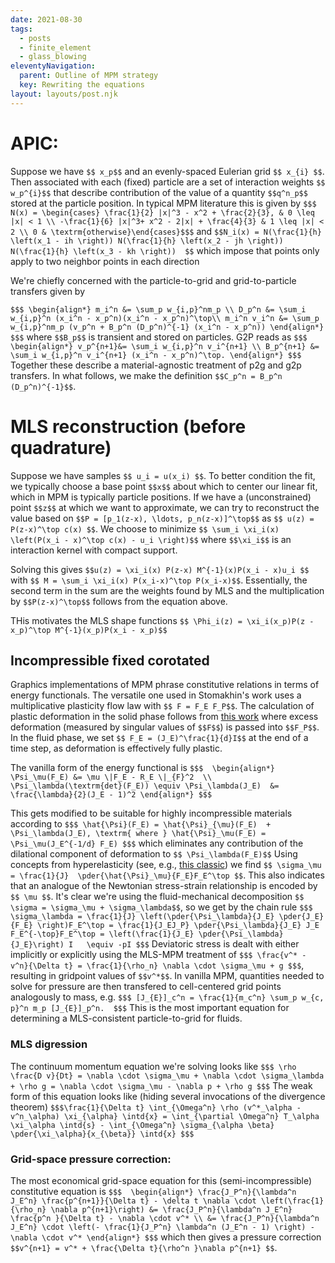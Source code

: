 ```yaml
---
date: 2021-08-30
tags:
  - posts
  - finite_element
  - glass_blowing
eleventyNavigation:
  parent: Outline of MPM strategy
  key: Rewriting the equations
layout: layouts/post.njk
---
```


# APIC:

Suppose we have `$$ x_p$$` 
and an evenly-spaced Eulerian grid `$$ x_{i} $$`.
Then associated with each (fixed) particle are a set of interaction weights
`$$ w_p^{i}$$` that describe contribution of the value of a quantity `$$q^n_p$$`
stored at the particle position.
In typical MPM literature this is given by 
`$$$ N(x) = \begin{cases} \frac{1}{2} |x|^3 - x^2 + \frac{2}{3}, & 0 \leq |x| < 1 \\ -\frac{1}{6} |x|^3+ x^2 - 2|x| + \frac{4}{3} & 1 \leq |x| < 2 \\ 0 & \textrm{otherwise}\end{cases}$$$`
and `$$N_i(x) = N(\frac{1}{h} \left(x_1 - ih \right)) N(\frac{1}{h} \left(x_2 - jh \right)) N(\frac{1}{h} \left(x_3 - kh \right))  $$`
which impose 
that points only apply to two neighbor points in each direction

We're chiefly concerned with the particle-to-grid and grid-to-particle transfers given by

`$$$
\begin{align*}
m_i^n &= \sum_p w_{i,p}^nm_p \\
D_p^n &= \sum_i w_{i,p}^n (x_i^n - x_p^n)(x_i^n - x_p^n)^\top\\
m_i^n v_i^n &= \sum_p w_{i,p}^nm_p (v_p^n + B_p^n (D_p^n)^{-1} (x_i^n - x_p^n))
\end{align*}
$$$`
where `$$B_p$$` is transient and stored on particles. G2P reads as
`$$$
\begin{align*}
v_p^{n+1}&= \sum_i w_{i,p}^n v_i^{n+1} \\
B_p^{n+1} &= \sum_i w_{i,p}^n v_i^{n+1} (x_i^n - x_p^n)^\top.
\end{align*}
$$$`
Together these describe a material-agnostic treatment of p2g and g2p transfers. 
In what follows, we make the definition `$$C_p^n = B_p^n (D_p^n)^{-1}$$`.

# MLS reconstruction (before quadrature)
Suppose we have samples `$$ u_i = u(x_i) $$`. 
To better condition the fit, we typically choose a base point `$$x$$` about which
to center our linear fit, which in MPM is typically particle positions.
If we have a (unconstrained) point `$$z$$` at which we want to approximate, 
we can try to reconstruct the value based on `$$P = [p_1(z-x), \ldots, p_n(z-x)]^\top$$`
as `$$ u(z) = P(z-x)^\top c(x) $$`. We choose to minimize `$$ \sum_i \xi_i(x) \left(P(x_i - x)^\top c(x) - u_i \right)$$`
where `$$\xi_i$$` is an interaction kernel with compact support.

Solving this gives `$$u(z) = \xi_i(x) P(z-x) M^{-1}(x)P(x_i - x)u_i $$`
with `$$ M = \sum_i \xi_i(x) P(x_i-x)^\top P(x_i-x)$$`. 
Essentially, the second term in the sum are the weights found by MLS and the 
multiplication by `$$P(z-x)^\top$$` follows from the equation above.

THis motivates the MLS shape functions `$$ \Phi_i(z) = \xi_i(x_p)P(z - x_p)^\top M^{-1}(x_p)P(x_i - x_p)$$`



## Incompressible fixed corotated
Graphics implementations of MPM phrase constitutive relations
in terms of energy functionals. 
The versatile one used in Stomakhin's work 
uses a multiplicative plasticity flow law with `$$ F = F_E F_P$$`.
The calculation of plastic deformation in the solid phase follows 
from [this work](https://math.ucdavis.edu/~jteran/papers/SSCTS13.pdf)
where excess deformation (measured by singular values of `$$F$$`) 
is passed into `$$F_P$$`. In the fluid phase, we set 
`$$ F_E = (J_E)^\frac{1}{d}I$$` at the end of a time step, as deformation
is effectively fully plastic.

The vanilla form of the energy functional is
`$$$ 
\begin{align*}
\Psi_\mu(F_E) &= \mu \|F_E - R_E \|_{F}^2  \\
\Psi_\lambda(\textrm{det}(F_E)) \equiv \Psi_\lambda(J_E)  &= \frac{\lambda}{2}(J_E - 1)^2
\end{align*}
$$$`

This gets modified to be suitable for highly incompressible materials according to
`$$$ \hat{\Psi}(F_E) = \hat{\Psi}_{\mu}(F_E)  + \Psi_\lambda(J_E), \textrm{ where } \hat{\Psi}_\mu(F_E) = \Psi_\mu(J_E^{-1/d} F_E) $$$`
which eliminates any contribution of the dilational component of deformation to `$$ \Psi_\lambda(F_E)$$` 
Using concepts from hyperelasticity (see, e.g., [this classic](https://www.cambridge.org/core/books/nonlinear-continuum-mechanics-for-finite-element-analysis/67AD6DBAAB77E755C09E7FB82565DA0B))
we find `$$ \sigma_\mu = \frac{1}{J}  \pder{\hat{\Psi}_\mu}{F_E}F_E^\top $$`.
This also indicates that an analogue of the Newtonian 
stress-strain relationship is encoded by `$$ \mu $$`.
It's clear we're using the fluid-mechanical decomposition `$$ \sigma = \sigma_\mu + \sigma_\lambda$$`,
so we get by the chain rule 
`$$$ \sigma_\lambda = \frac{1}{J} \left(\pder{\Psi_\lambda}{J_E} \pder{J_E}{F_E} \right)F_E^\top = \frac{1}{J_EJ_P} \pder{\Psi_\lambda}{J_E} J_E F_E^{-\top}F_E^\top = \left(\frac{1}{J_E} \pder{\Psi_\lambda}{J_E}\right) I   \equiv -pI $$$`
Deviatoric stress is dealt with either implicitly or explicitly using the MLS-MPM treatment of
`$$$ \frac{v^* - v^n}{\Delta t} = \frac{1}{\rho_n} \nabla \cdot \sigma_\mu + g $$$`, resulting in gridpoint values of `$$v^*$$`.
In vanilla MPM, quantities needed to solve for pressure are then transfered to cell-centered grid points analogously to mass, e.g.
`$$$ [J_{E}]_c^n = \frac{1}{m_c^n} \sum_p w_{c, p}^n m_p [J_{E}]_p^n.  $$$`
This is the most important equation for determining a MLS-consistent 
particle-to-grid for fluids.

### MLS digression
The continuum momentum equation we're solving looks like 
`$$$ \rho \frac{D v}{Dt} = \nabla \cdot \sigma_\mu + \nabla \cdot \sigma_\lambda + \rho g = \nabla \cdot \sigma_\mu - \nabla p + \rho g $$$`
The weak form of this equation looks like (hiding several invocations of the divergence theorem)
`$$$\frac{1}{\Delta t} \int_{\Omega^n} \rho (v^*_\alpha - v^n_\alpha) \xi_{\alpha} \intd{x} = \int_{\partial \Omega^n} T_\alpha  \xi_\alpha \intd{s} - \int_{\Omega^n} \sigma_{\alpha \beta} \pder{\xi_\alpha}{x_{\beta}} \intd{x} $$$`

### Grid-space pressure correction:


The most economical grid-space equation for this (semi-incompressible) constitutive equation is 
`$$$ 
\begin{align*}
\frac{J_P^n}{\lambda^n J_E^n} \frac{p^{n+1}}{\Delta t} - \delta t \nabla \cdot \left(\frac{1}{\rho_n} \nabla p^{n+1}\right) &= \frac{J_P^n}{\lambda^n J_E^n} \frac{p^n }{\Delta t} - \nabla \cdot v^* \\
&= \frac{J_P^n}{\lambda^n J_E^n} \cdot \left(- \frac{1}{J_P^n} \lambda^n (J_E^n - 1) \right) - \nabla \cdot v^*
\end{align*}
$$$`
which then gives a pressure correction `$$v^{n+1} = v^* + \frac{\Delta t}{\rho^n }\nabla p^{n+1} $$`.



